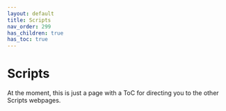 ```yaml
---
layout: default
title: Scripts
nav_order: 299
has_children: true
has_toc: true
---
```


# Scripts

At the moment, this is just a page with a ToC for directing you to the other Scripts webpages.

